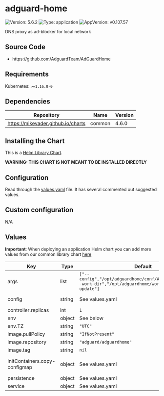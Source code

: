 # adguard-home

![Version: 5.6.2](https://img.shields.io/badge/Version-5.6.2-informational?style=flat-square) ![Type: application](https://img.shields.io/badge/Type-application-informational?style=flat-square) ![AppVersion: v0.107.57](https://img.shields.io/badge/AppVersion-v0.107.57-informational?style=flat-square)

DNS proxy as ad-blocker for local network

## Source Code

* <https://github.com/AdguardTeam/AdGuardHome>

## Requirements

Kubernetes: `>=1.16.0-0`

## Dependencies

| Repository | Name | Version |
|------------|------|---------|
| https://mikevader.github.io/charts | common | 4.6.0 |

## Installing the Chart

This is a [Helm Library Chart](https://helm.sh/docs/topics/library_charts/#helm).

**WARNING: THIS CHART IS NOT MEANT TO BE INSTALLED DIRECTLY**

## Configuration

Read through the [values.yaml](./values.yaml) file. It has several commented out suggested values.

## Custom configuration

N/A

## Values

**Important**: When deploying an application Helm chart you can add more values from our common library chart [here](https://github.com/mikevader/charts/tree/main/charts/library/common)

| Key | Type | Default | Description |
|-----|------|---------|-------------|
| args | list | `["--config","/opt/adguardhome/conf/AdGuardHome.yaml","--work-dir","/opt/adguardhome/work","--no-check-update"]` | arguments passed to the adguard-home command line. |
| config | string | See values.yaml | AdGuard Home configuration. For a full list of options see https://github.com/AdguardTeam/AdGuardHome/wiki/Configuration. |
| controller.replicas | int | `1` | Number of pods to load balance between |
| env | object | See below | environment variables. |
| env.TZ | string | `"UTC"` | Set the container timezone |
| image.pullPolicy | string | `"IfNotPresent"` | image pull policy |
| image.repository | string | `"adguard/adguardhome"` | image repository |
| image.tag | string | `nil` |  |
| initContainers.copy-configmap | object | See values.yaml | Configures an initContainer that copies the configmap to the AdGuardHome conf directory It does NOT overwrite when the file already exists. |
| persistence | object | See values.yaml | Configure persistence settings for the chart under this key. |
| service | object | See values.yaml | Configures service settings for the chart. |

